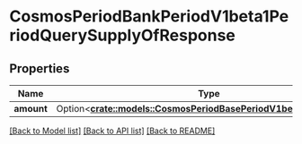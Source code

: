 # CosmosPeriodBankPeriodV1beta1PeriodQuerySupplyOfResponse

## Properties

Name | Type | Description | Notes
------------ | ------------- | ------------- | -------------
**amount** | Option<[**crate::models::CosmosPeriodBasePeriodV1beta1PeriodCoin**](cosmos.base.v1beta1.Coin.md)> |  | [optional]

[[Back to Model list]](../README.md#documentation-for-models) [[Back to API list]](../README.md#documentation-for-api-endpoints) [[Back to README]](../README.md)


